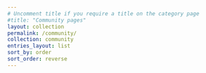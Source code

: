 ```yaml
---
# Uncomment title if you require a title on the category page
#title: "Community pages"
layout: collection
permalink: /community/
collection: community
entries_layout: list
sort_by: order
sort_order: reverse
---
```


<!-- Text here will appear on the category page -->
